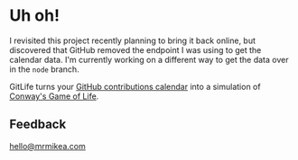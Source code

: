# Uh oh!

I revisited this project recently planning to bring it back online, but discovered that GitHub removed the endpoint I was using to get the calendar data. I'm currently working on a different way to get the data over in the `node` branch.


GitLife turns your [GitHub contributions calendar](https://github.com/blog/1360-introducing-contributions) into a
simulation of [Conway's Game of Life](http://en.wikipedia.org/wiki/Conway's_Game_of_Life).

## Feedback

<hello@mrmikea.com>
